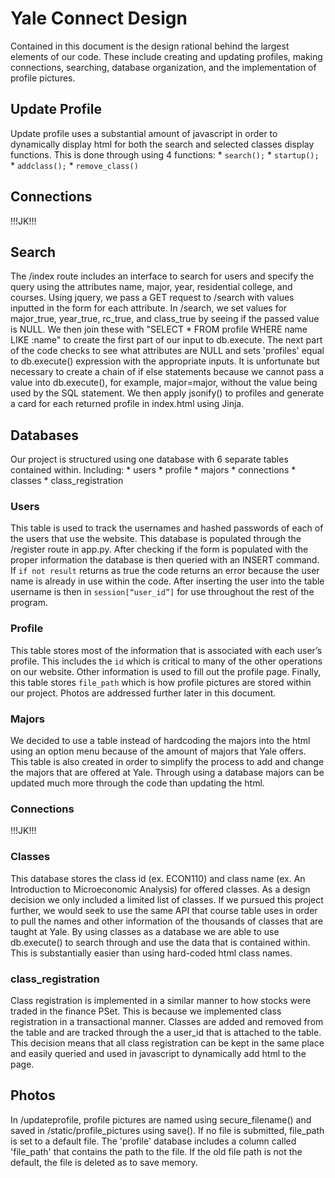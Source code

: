 # Yale Connect Design
Contained in this document is the design rational behind the largest elements of our code. These include creating and updating profiles, making connections, searching, database organization, and the implementation of profile pictures.

## Update Profile
Update profile uses a substantial amount of javascript in order to dynamically display html for both the search and selected classes display functions. This is done through using 4 functions:
	* `search();`
	* `startup();`
	* `addclass();`
	* `remove_class()`

## Connections
!!!JK!!!

## Search
The /index route includes an interface to search for users and specify the query using the attributes name, major, year, residential college, and courses. Using jquery, we pass a GET request to /search with values inputted in the form for each attribute. In /search, we set values for major_true, year_true, rc_true, and class_true by seeing if the passed value is NULL. We then join these with "SELECT * FROM profile WHERE name LIKE :name" to create the first part of our input to db.execute. The next part of the code checks to see what attributes are NULL and sets 'profiles' equal to db.execute() expression with the appropriate inputs. It is unfortunate but necessary to create a chain of if else statements because we cannot pass a value into db.execute(), for example, major=major, without the value being used by the SQL statement. We then apply jsonify() to profiles and generate a card for each returned profile in index.html using Jinja.

## Databases
Our project is structured using one database with 6 separate tables contained within.  Including:
	* users
	* profile
	* majors
	* connections
	* classes
	* class_registration

### Users
This table is used to track the usernames and hashed passwords of each of the users that use the website. This database is populated through the /register route in app.py. After checking if the form is populated with the proper information the database is then queried with an INSERT command. If  `if not result`  returns as true the code returns an error because the user name is already in use within the code. After inserting the user into the table username is then in  `session[“user_id”]` for use throughout the rest of the program.

### Profile
This table stores most of the information that is associated with each user’s profile. This includes the `id` which is critical to many of the other operations on our website. Other information is used to fill out the profile page. Finally, this table stores `file_path` which is how profile pictures are stored within our project. Photos are addressed further later in this document.

### Majors
We decided to use a table instead of hardcoding the majors into the html using an option menu because of the amount of majors that Yale offers. This table is also created in order to simplify the process to add and change the majors that are offered at Yale. Through using a database majors can be updated much more through the code than updating the html.

### Connections
!!!JK!!!


### Classes
This database stores the class id (ex. ECON110) and class name (ex. An Introduction to Microeconomic Analysis) for offered classes. As a design decision we only included a limited list of classes. If we pursued this project further, we would seek to use the same API that course table uses in order to pull the names and other information of the thousands of classes that are taught at Yale. By using classes as a database we are able to use db.execute() to search through and use the data that is contained within. This is substantially easier than using hard-coded html class names.

### class_registration
Class registration is implemented in a similar manner to how stocks were traded in the finance PSet. This is because we implemented class registration in a transactional manner. Classes are added and removed from the table and are tracked through the a user_id that is attached to the table. This decision means that all class registration can be kept in the same place and easily queried and used in javascript to dynamically add html to the page.

## Photos
In /updateprofile, profile pictures are named using secure_filename() and saved in /static/profile_pictures using save(). If no file is submitted, file_path is set to a default file. The 'profile' database includes a column called 'file_path' that contains the path to the file. If the old file path is not the default, the file is deleted as to save memory.


